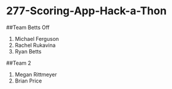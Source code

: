 # 277-Scoring-App-Hack-a-Thon

##Team Betts Off
1. Michael Ferguson
2. Rachel Rukavina
3. Ryan Betts

##Team 2
1. Megan Rittmeyer
2. Brian Price
